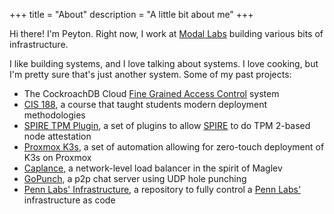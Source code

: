 +++
title = "About"
description = "A little bit about me"
+++

Hi there! I'm Peyton. Right now, I work at [Modal Labs](https://modal.com/) building various bits of infrastructure.

I like building systems, and I love talking about systems. I love cooking, but I'm pretty sure that's just another system. Some of my past projects:

- The CockroachDB Cloud [Fine Grained Access Control](https://www.cockroachlabs.com/docs/cockroachcloud/authorization) system
- [CIS 188](https://cis188.org/), a course that taught students modern deployment methodologies
- [SPIRE TPM Plugin](https://github.com/bloomberg/spire-tpm-plugin), a set of plugins to allow [SPIRE](https://github.com/spiffe/spire) to do TPM 2-based node attestation
- [Proxmox K3s](https://github.com/pawalt/proxmox-k3s), a set of automation allowing for zero-touch deployment of K3s on Proxmox
- [Caplance](https://github.com/pawalt/caplance), a network-level load balancer in the spirit of Maglev
- [GoPunch](https://github.com/pawalt/gopunch), a p2p chat server using UDP hole punching
- [Penn Labs' Infrastructure](https://github.com/pennlabs/infrastructure/), a repository to fully control a [Penn Labs'](https://pennlabs.org/) infrastructure as code
